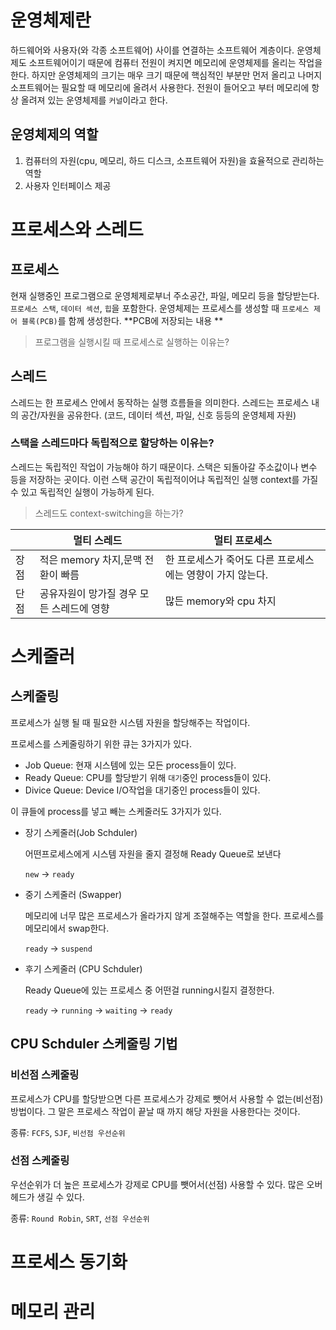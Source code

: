 # 운영체제란

하드웨어와 사용자(와 각종 소프트웨어) 사이를 연결하는 소프트웨어 계층이다.
운영체제도 소프트웨어이기 때문에 컴퓨터 전원이 켜지면 메모리에 운영체제를 올리는 작업을 한다.
하지만 운영체제의 크기는 매우 크기 때문에 핵심적인 부분만 먼저 올리고 나머지 소프트웨어는 필요할 때 메모리에 올려서 사용한다.
전원이 들어오고 부터 메모리에 항상 올려져 있는 운영체제를 `커널`이라고 한다.

## 운영체제의 역할

1. 컴퓨터의 자원(cpu, 메모리, 하드 디스크, 소프트웨어 자원)을 효율적으로 관리하는 역할
2. 사용자 인터페이스 제공

# 프로세스와 스레드

## 프로세스

현재 실행중인 프로그램으로 운영체제로부너 주소공간, 파일, 메모리 등을 할당받는다.
`프로세스 스택`, `데이터 섹션`, `힙`을 포함한다.
운영체제는 프로세스를 생성할 때 `프로세스 제어 블록(PCB)`를 함께 생성한다.
**PCB에 저장되는 내용 **

> 프로그램을 실행시킬 때 프로세스로 실행하는 이유는?

## 스레드

스레드는 한 프로세스 안에서 동작하는 실행 흐름들을 의미한다.
스레드는 프로세스 내의 공간/자원을 공유한다. (코드, 데이터 섹션, 파일, 신호 등등의 운영체제 자원)

### 스택을 스레드마다 독립적으로 할당하는 이유는?

스레드는 독립적인 작업이 가능해야 하기 때문이다.
스택은 되돌아갈 주소값이나 변수 등을 저장하는 곳이다. 이런 스택 공간이 독립적이어냐 독립적인 실행 context를 가질 수 있고 독립적인 실행이 가능하게 된다.

> 스레드도 context-switching을 하는가?

|      | 멀티 스레드                               | 멀티 프로세스                                              |
| ---- | ----------------------------------------- | ---------------------------------------------------------- |
| 장점 | 적은 memory 차지,문맥 전환이 빠름         | 한 프로세스가 죽어도 다른 프로세스에는 영향이 가지 않는다. |
| 단점 | 공유자원이 망가질 경우 모든 스레드에 영향 | 많든 memory와 cpu 차지                                     |

# 스케줄러

## 스케줄링

프로세스가 실행 될 때 필요한 시스템 자원을 할당해주는 작업이다.

프로세스를 스케줄링하기 위한 큐는 3가지가 있다.

- Job Queue: 현재 시스템에 있는 모든 process들이 있다.
- Ready Queue: CPU를 할당받기 위해 `대기`중인 process들이 있다.
- Divice Queue: Device I/O작업을 대기중인 process들이 있다.

이 큐들에 process를 넣고 빼는 스케줄러도 3가지가 있다.

- 장기 스케줄러(Job Schduler)

  어떤프로세스에게 시스템 자원을 줄지 결정해 Ready Queue로 보낸다

  `new` -> `ready`

- 중기 스케줄러 (Swapper)

  메모리에 너무 많은 프로세스가 올라가지 않게 조절해주는 역할을 한다. 프로세스를 메모리에서 swap한다.

  `ready` -> `suspend`

- 후기 스케줄러 (CPU Schduler)

  Ready Queue에 있는 프로세스 중 어떤걸 running시킬지 결정한다.

  `ready` -> `running` -> `waiting` -> `ready`

## CPU Schduler 스케줄링 기법

### 비선점 스케줄링

프로세스가 CPU를 할당받으면 다른 프로세스가 강제로 뺏어서 사용할 수 없는(비선점) 방법이다.
그 말은 프로세스 작업이 끝날 때 까지 해당 자원을 사용한다는 것이다.

종류: `FCFS`, `SJF`, `비선점 우선순위`

### 선점 스케줄링

우선순위가 더 높은 프로세스가 강제로 CPU를 뺏어서(선점) 사용할 수 있다. 많은 오버헤드가 생길 수 있다.

종류: `Round Robin`, `SRT`, `선점 우선순위`

# 프로세스 동기화

# 메모리 관리
